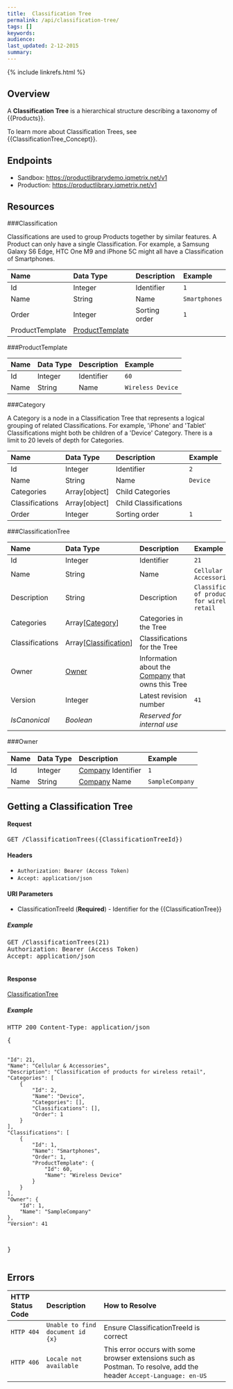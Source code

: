 ```yaml
---
title:  Classification Tree
permalink: /api/classification-tree/
tags: []
keywords: 
audience: 
last_updated: 2-12-2015
summary: 
---
```

{% include linkrefs.html %}


## Overview

A **Classification Tree** is a hierarchical structure describing a taxonomy of {{Products}}. 

To learn more about Classification Trees, see {{ClassificationTree_Concept}}.


## Endpoints

* Sandbox: <a href="https://productlibrarydemo.iqmetrix.net/v1">https://productlibrarydemo.iqmetrix.net/v1</a>
* Production: <a href="https://productlibrary.iqmetrix.net/v1">https://productlibrary.iqmetrix.net/v1</a>

## Resources

###Classification

Classifications are used to group Products together by similar features.
A Product can only have a single Classification.
For example, a Samsung Galaxy S6 Edge, HTC One M9 and iPhone 5C might all have a Classification of Smartphones.

| Name | Data Type | Description | Example |
|:-----|:----------|:------------|:--------|
| Id | Integer | Identifier | `1` |
| Name | String | Name | `Smartphones` |
| Order | Integer | Sorting order | `1` |
| ProductTemplate | <a href='#producttemplate'>ProductTemplate</a> |  |  |

###ProductTemplate

| Name | Data Type | Description | Example |
|:-----|:----------|:------------|:--------|
| Id | Integer | Identifier | `60` |
| Name | String | Name | `Wireless Device` |

###Category

A Category is a node in a Classification Tree that represents a logical grouping of related Classifications.
For example, 'iPhone' and 'Tablet' Classifications might both be children of a 'Device' Category.
There is a limit to 20 levels of depth for Categories.

| Name | Data Type | Description | Example |
|:-----|:----------|:------------|:--------|
| Id | Integer | Identifier | `2` |
| Name | String | Name | `Device` |
| Categories | Array[object] | Child Categories |  |
| Classifications | Array[object] | Child Classifications |  |
| Order | Integer | Sorting order | `1` |

###ClassificationTree

| Name | Data Type | Description | Example |
|:-----|:----------|:------------|:--------|
| Id | Integer | Identifier | `21` |
| Name | String | Name | `Cellular & Accessories` |
| Description | String | Description | `Classification of products for wireless retail` |
| Categories | Array[<a href='#category'>Category</a>] | Categories in the Tree |  |
| Classifications | Array[<a href='#classification'>Classification</a>] | Classifications for the Tree |  |
| Owner | <a href='#owner'>Owner</a> | Information about the [Company](/api/company-tree/#company) that owns this Tree |  |
| Version | Integer | Latest revision number | `41` |
| *IsCanonical* | *Boolean* | *Reserved for internal use* | |

###Owner

| Name | Data Type | Description | Example |
|:-----|:----------|:------------|:--------|
| Id | Integer | [Company](/api/company-tree/#company) Identifier | `1` |
| Name | String | [Company](/api/company-tree/#company) Name | `SampleCompany` |






<h2 id='getting-a-classification-tree' class='clickable-header top-level-header'>Getting a Classification Tree</h2>



<h4>Request</h4>

<pre>
GET /ClassificationTrees({ClassificationTreeId})
</pre>

#### Headers


* `Authorization: Bearer (Access Token)`
* `Accept: application/json`



#### URI Parameters


* ClassificationTreeId (**Required**)  - Identifier for the {{ClassificationTree}} 



<h5>Example</h5>

<pre>
GET /ClassificationTrees(21)
Authorization: Bearer (Access Token)
Accept: application/json

</pre>

#### Response


<a href='#classificationtree'>ClassificationTree</a>

<h5>Example</h5>

<pre>
HTTP 200 Content-Type: application/json
</pre><pre>{
    "Id": 21,
    "Name": "Cellular & Accessories",
    "Description": "Classification of products for wireless retail",
    "Categories": [
        {
            "Id": 2,
            "Name": "Device",
            "Categories": [],
            "Classifications": [],
            "Order": 1
        }
    ],
    "Classifications": [
        {
            "Id": 1,
            "Name": "Smartphones",
            "Order": 1,
            "ProductTemplate": {
                "Id": 60,
                "Name": "Wireless Device"
            }
        }
    ],
    "Owner": {
        "Id": 1,
        "Name": "SampleCompany"
    },
    "Version": 41
}</pre>

## Errors

| HTTP Status Code | Description | How to Resolve |
|:-----------------|:------------|:---------------|
| `HTTP 404` | `Unable to find document id {x}` | Ensure ClassificationTreeId is correct |
| `HTTP 406` | `Locale not available` | This error occurs with some browser extensions such as Postman. To resolve, add the header `Accept-Language: en-US` |
